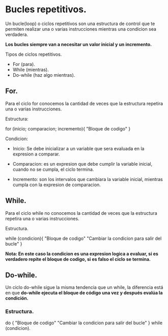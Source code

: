 # Bucles repetitivos.

Un bucle(loop) o ciclos repetitivos son una estructura de control que te permiten realizar una o varias instrucciones mientras una condicion sea verdadera.

**Los bucles siempre van a necesitar un valor inicial y un incremento.**

Tipos de ciclos repetitivos.

* For (para).
* While (mientras).
* Do-while (haz algo mientras).

## For.

Para el ciclo for conocemos la cantidad de veces que la estructura repetira una o varias instrucciones.

Estructura:

for (inicio; comparacion; incremento){
    "Bloque de codigo"
}

Condicion:
* Inicio: Se debe inicializar a un variable que sera evaluada en la expresion a comparar.

* Comparacion: es un expresion que debe cumplir la variable inicial, cuando no se cumpla, el ciclo termina.

* Incremento: son los intervalos que cambiara la variable inicial, mientras cumpla con la expresion de comparacion.

## While.

Para el ciclo while no conocemos la cantidad de veces que la estructura repetira una o varias instrucciones. 

Estructura.

while (condicion){
    "Bloque de codigo"
    "Cambiar la condicion para salir del bucle"
}

**Nota: En este caso la condicion es una expresion logica a evaluar, si es verdadero repite el bloque de codigo, si es falso el ciclo se termina.**

## Do-while.

Un ciclo do-while sigue la misma tendencia que un while, la diferencia está en que **do-while ejecuta el bloque de código una vez y después evalúa la condición.**

### Estructura.

do {
    "Bloque de codigo"
    "Cambiar la condicion para salir del bucle"
}
while (condicion).
